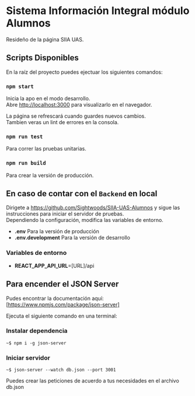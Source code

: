 # Sistema Información Integral módulo Alumnos

Resideño de la página SIIA UAS.

## Scripts Disponibles

En la raíz del proyecto puedes ejectuar los siguientes comandos:

### `npm start`

Inicia la apo en el modo desarrollo.\
Abre [http://localhost:3000](http://localhost:3000) para visualizarlo en el navegador.

La página se refrescará cuando guardes nuevos cambios.\
Tambien veras un lint de errores en la consola.

### `npm run test`

Para correr las pruebas unitarias.

### `npm run build`

Para crear la versión de producción.

## En caso de contar con el `Backend` en local ##

Dirigete a https://github.com/Sightwoods/SIIA-UAS-Alumnos y sigue las instrucciones para iniciar el servidor de pruebas.\
Dependiendo la configuración, modifica las variables de entorno.

- **.env** Para la versión de producción
- **.env.development** Para la versión de desarrollo
  
### Variables de entorno ###
- **REACT_APP_API_URL**=[URL]/api
  
## Para encender el JSON Server ##

Pudes encontrar la documentación aquí: [https://www.npmjs.com/package/json-server]

Ejecuta el siguiente comando en una terminal:

### Instalar dependencia
```console
~$ npm i -g json-server
```

### Iniciar servidor
```console
~$ json-server --watch db.json --port 3001
```

Puedes crear las peticiones de acuerdo a tus necesidades en el archivo db.json